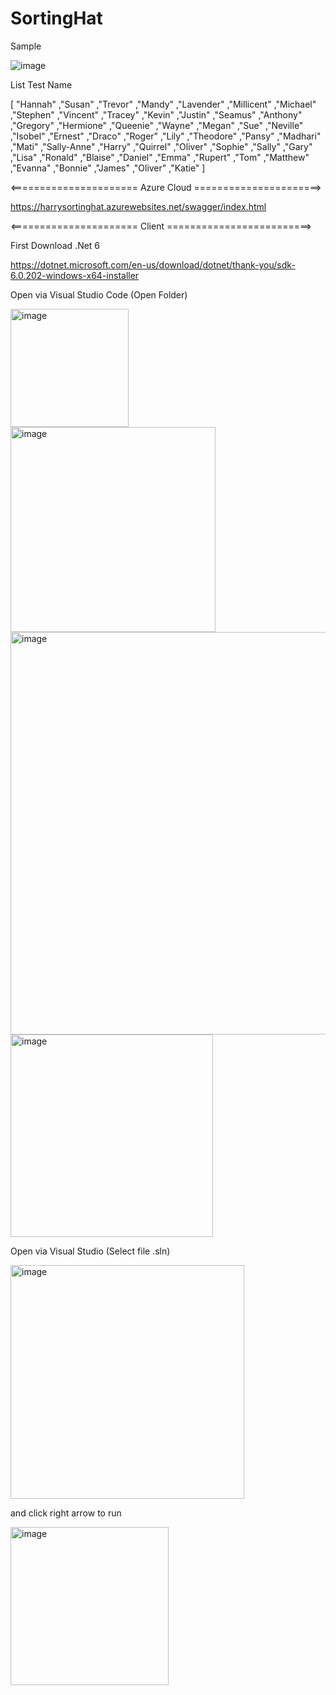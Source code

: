 # SortingHat

Sample

![image](https://user-images.githubusercontent.com/53041460/165501186-7da8b688-9f54-4d97-9812-b087669b31af.png)

List Test Name

[
    "Hannah"
    ,"Susan"
    ,"Trevor"
    ,"Mandy"
    ,"Lavender"
    ,"Millicent"
    ,"Michael"
    ,"Stephen"
    ,"Vincent"
    ,"Tracey"
    ,"Kevin"
    ,"Justin"
    ,"Seamus"
    ,"Anthony"
    ,"Gregory"
    ,"Hermione"
    ,"Queenie"
    ,"Wayne"
    ,"Megan"
    ,"Sue"
    ,"Neville"
    ,"Isobel"
    ,"Ernest"
    ,"Draco"
    ,"Roger"
    ,"Lily"
    ,"Theodore"
    ,"Pansy"
    ,"Madhari"
    ,"Mati"
    ,"Sally-Anne"
    ,"Harry"
    ,"Quirrel"
    ,"Oliver"
    ,"Sophie"
    ,"Sally"
    ,"Gary"
    ,"Lisa"
    ,"Ronald"
    ,"Blaise"
    ,"Daniel"
    ,"Emma"
    ,"Rupert"
    ,"Tom"
    ,"Matthew"
    ,"Evanna"
    ,"Bonnie"
    ,"James"
    ,"Oliver"
    ,"Katie"
]

<====================== Azure Cloud ======================>

https://harrysortinghat.azurewebsites.net/swagger/index.html



<====================== Client =========================>

First Download .Net 6

https://dotnet.microsoft.com/en-us/download/dotnet/thank-you/sdk-6.0.202-windows-x64-installer

Open via Visual Studio Code (Open Folder)

<img width="189" alt="image" src="https://user-images.githubusercontent.com/53041460/165500754-66feabe3-6e54-425f-b236-586513a3ef2e.png">

<img width="328" alt="image" src="https://user-images.githubusercontent.com/53041460/165452497-ebdafffa-d0d0-44e7-9147-ceb6cec829c2.png">

<img width="644" alt="image" src="https://user-images.githubusercontent.com/53041460/165452519-dea52214-e829-4dda-9352-e41e91618f91.png">

<img width="324" alt="image" src="https://user-images.githubusercontent.com/53041460/165452551-fb3c807b-cf62-4b2b-9914-0a94c60b1009.png">


Open via Visual Studio (Select file .sln)

<img width="374" alt="image" src="https://user-images.githubusercontent.com/53041460/165502174-382afab3-3d48-4052-92d0-dc0c300f0fe1.png">

and click right arrow to run

<img width="253" alt="image" src="https://user-images.githubusercontent.com/53041460/165502302-873ac22b-3b0a-473f-bd78-39925b98c5ad.png">






